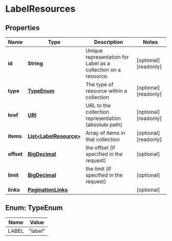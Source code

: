 

# LabelResources

## Properties

| Name | Type | Description | Notes |
| ------------ | ------------- | ------------- | ------------- |
| **id** | **String** | Unique representation for Label as a collection on a resource. |  [optional] [readonly] |
| **type** | [**TypeEnum**](#TypeEnum) | The type of resource within a collection |  [optional] [readonly] |
| **href** | [**URI**](URI.md) | URL to the collection representation (absolute path) |  [optional] [readonly] |
| **items** | [**List&lt;LabelResource&gt;**](LabelResource.md) | Array of items in that collection |  [optional] [readonly] |
| **offset** | [**BigDecimal**](BigDecimal.md) | the offset (if specified in the request) |  [optional] |
| **limit** | [**BigDecimal**](BigDecimal.md) | the limit (if specified in the request) |  [optional] |
| **links** | [**PaginationLinks**](PaginationLinks.md) |  |  [optional] |



## Enum: TypeEnum

| Name | Value |
| ---- | -----
| LABEL | &quot;label&quot; |


